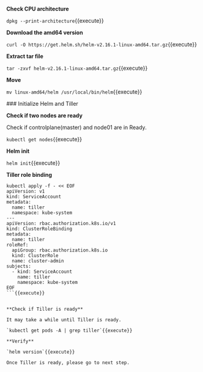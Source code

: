 **Check CPU architecture**

`dpkg --print-architecture`{{execute}}

**Download the amd64 version**

`curl -O https://get.helm.sh/helm-v2.16.1-linux-amd64.tar.gz`{{execute}}

**Extract tar file**

`tar -zxvf helm-v2.16.1-linux-amd64.tar.gz`{{execute}}

**Move**

`mv linux-amd64/helm /usr/local/bin/helm`{{execute}}

### Initialize Helm and Tiller

**Check if two nodes are ready**

Check if controlplane(master) and node01 are in Ready.

`kubectl get nodes`{{execute}}

**Helm init**

`helm init`{{execute}}

**Tiller role binding**

```
kubectl apply -f - << EOF
apiVersion: v1
kind: ServiceAccount
metadata:
  name: tiller
  namespace: kube-system
---
apiVersion: rbac.authorization.k8s.io/v1
kind: ClusterRoleBinding
metadata:
  name: tiller
roleRef:
  apiGroup: rbac.authorization.k8s.io
  kind: ClusterRole
  name: cluster-admin
subjects:
  - kind: ServiceAccount
    name: tiller
    namespace: kube-system
EOF
```{{execute}}


**Check if Tiller is ready**

It may take a while until Tiller is ready.

`kubectl get pods -A | grep tiller`{{execute}}

**Verify**

`helm version`{{execute}}

Once Tiller is ready, please go to next step.
